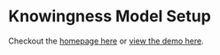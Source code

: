 Knowingness Model Setup
===================

Checkout the [homepage here](http://plusonet.com) or [view the demo here](http://demo.plusonet.com).